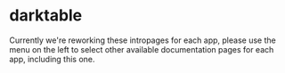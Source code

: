 # darktable

Currently we're reworking these intropages for each app, please use the menu on the left to select other available documentation pages for each app, including this one.
